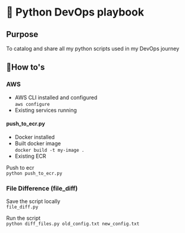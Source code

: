# 🐍 Python DevOps playbook

## Purpose
To catalog and share all my python scripts used in my DevOps journey

## 🚀How to's

### AWS
- AWS CLI installed and configured <br>
  ```aws configure```
- Existing services running
#### push_to_ecr.py
- Docker installed
- Built docker image <br>
  ```docker build -t my-image .```
- Existing ECR <br>

Push to ecr <br>
```python push_to_ecr.py```

### File Difference (file_diff)

Save the script locally <br>
```file_diff.py```

Run the script <br>
```python diff_files.py old_config.txt new_config.txt```
